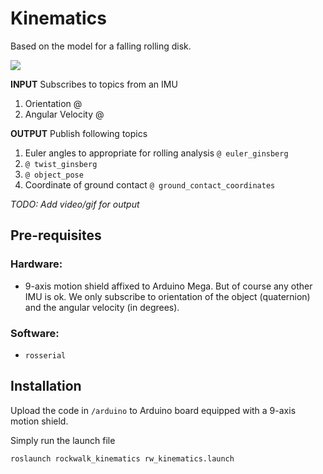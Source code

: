# Kinematics

Based on the model for a falling rolling disk.

 ![](media/rockwalk_rviz.gif)

**INPUT**
Subscribes to topics from an IMU
1. Orientation @
2. Angular Velocity @

**OUTPUT**
Publish following topics
1. Euler angles to appropriate for rolling analysis `@ euler_ginsberg`
2. `@ twist_ginsberg`
3. `@ object_pose`
4. Coordinate of ground contact `@ ground_contact_coordinates`

*TODO: Add video/gif for output*

## Pre-requisites

### Hardware:
* 9-axis motion shield affixed to Arduino Mega. But of course any other IMU is ok.
We only subscribe to orientation of the object (quaternion) and the angular velocity (in degrees).


### Software:
* `rosserial`


## Installation
Upload the code in `/arduino` to Arduino board equipped with a 9-axis motion shield.

Simply run the launch file

```
roslaunch rockwalk_kinematics rw_kinematics.launch
```
